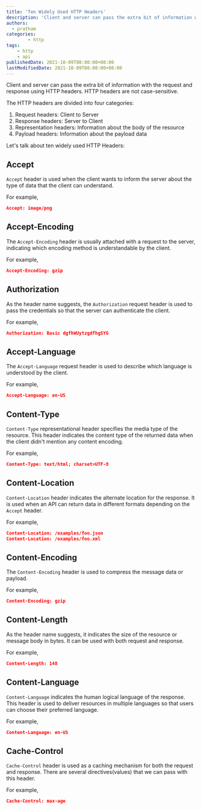 ```yaml
---
title: 'Ten Widely Used HTTP Headers'
description: 'Client and server can pass the extra bit of information with the request and response using HTTP headers.'
authors:
  - pratham
categories:
		- http
tags:
    - http
    - api
publishedDate: 2021-10-09T08:00:00+08:00
lastModifiedDate: 2021-10-09T08:00:00+08:00
---
```


<Lead>
	Client and server can pass the extra bit of information with the request and
	response using HTTP headers. HTTP headers are not case-sensitive.
</Lead>

The HTTP headers are divided into four categories:

1. Request headers: Client to Server
2. Response headers: Server to Client
3. Representation headers: Information about the body of the resource
4. Payload headers: Information about the payload data

Let's talk about ten widely used HTTP Headers:

## Accept

`Accept` header is used when the client wants to inform the server about the type of data that the client can understand.

For example,

```json
Accept: image/png
```

## Accept-Encoding

The `Accept-Encoding` header is usually attached with a request to the server, indicating which encoding method is understandable by the client.

For example,

```json
Accept-Encoding: gzip
```

## Authorization

As the header name suggests, the `Authorization` request header is used to pass the credentials so that the server can authenticate the client.

For example,

```json
Authorization: Basic dgfhWUytzgdfhgSYG
```

## Accept-Language

The `Accept-Language` request header is used to describe which language is understood by the client.

For example,

```json
Accept-Language: en-US
```

## Content-Type

`Content-Type` representational header specifies the media type of the resource. This header indicates the content type of the returned data when the client didn't mention any content encoding.

For example,

```json
Content-Type: text/html; charset=UTF-8
```

## Content-Location

`Content-Location` header indicates the alternate location for the response. It is used when an API can return data in different formats depending on the `Accept` header.

For example,

```json
Content-Location: /examples/foo.json
Content-Location: /examples/foo.xml
```

## Content-Encoding

The `Content-Encoding` header is used to compress the message data or payload.

For example,

```json
Content-Encoding: gzip
```

## Content-Length

As the header name suggests, it indicates the size of the resource or message body in bytes. It can be used with both request and response.

For example,

```json
Content-Length: 148
```

## Content-Language

`Content-Language` indicates the human logical language of the response. This header is used to deliver resources in multiple languages so that users can choose their preferred language.

For example,

```json
Content-Language: en-US
```

## Cache-Control

`Cache-Control` header is used as a caching mechanism for both the request and response.
There are several directives(values) that we can pass with this header.

For example,

```json
Cache-Control: max-age
```
